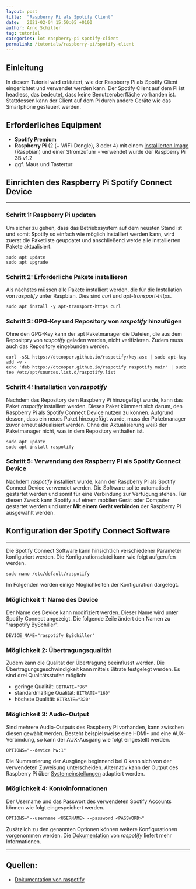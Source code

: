 ```yaml
---
layout: post
title:  "Raspberry Pi als Spotify Client"
date:   2021-02-04 15:50:05 +0100
author: Arno Schiller
tag: tutorial 
categories: iot raspberry-pi spotify-client 
permalink: /tutorials/raspberry-pi/spotify-client 
---
```


## Einleitung
In diesem Tutorial wird erläutert, wie der Raspberry Pi als Spotify Client eingerichtet und verwendet werden kann. Der Spotify Client auf dem Pi ist headless, das bedeutet, dass keine Benutzeroberfläche vorhanden ist. Stattdessen kann der Client auf dem Pi durch andere Geräte wie das Smartphone gesteuert werden. 

## Erforderliches Equipment 
- **Spotify Premium** 
- **Raspberry Pi** (2 (+ WiFi-Dongle), 3 oder 4) mit einem [installierten Image](https://www.raspberrypi.org/software/) (Raspbian) und einer Stromzufuhr - verwendet wurde der Raspberry Pi 3B v1.2 
- ggf. Maus und Tastertur

## Einrichten des Raspberry Pi Spotify Connect Device 
---
### Schritt 1: Raspberry Pi updaten
Um sicher zu gehen, dass das Betriebssystem auf dem neusten Stand ist und somit Spotify so einfach wie möglich installiert werden kann, wird zuerst die Paketliste geupdatet und anschließend werde alle installierten Pakete aktualisiert. 
```
sudo apt update
sudo apt upgrade
```

### Schritt 2: Erforderliche Pakete installieren 
Als nächstes müssen alle Pakete installiert werden, die für die Installation von *raspotify* unter Raspbian. Dies sind *curl* und  *apt-transport-https*. 
```
sudo apt install -y apt-transport-https curl
```

### Schritt 3: GPG-Key und Repository von *raspotify* hinzufügen
Ohne den GPG-Key kann der apt Paketmanager die Dateien, die aus dem Repositpry von *raspotify* geladen werden, nicht verifizieren. Zudem muss auch das Repository eingebunden werden.   
```
curl -sSL https://dtcooper.github.io/raspotify/key.asc | sudo apt-key add -v -
echo 'deb https://dtcooper.github.io/raspotify raspotify main' | sudo tee /etc/apt/sources.list.d/raspotify.list
```

### Schritt 4: Installation von *raspotify* 
Nachdem das Repository dem Raspberry Pi hinzugefügt wurde, kann das Paket *raspotify* installiert werden. Dieses Paket kümmert sich darum, den Raspberry Pi als Spotify Connect Device nutzen zu können.
Aufgrund dessen, dass ein neues Paket hinzugefügt wurde, muss der Paketmanager zuvor erneut aktualisiert werden. Ohne die Aktualisierung weiß der Paketmanager nicht, was in dem Repository enthalten ist. 
```
sudo apt update
sudo apt install raspotify
```

### Schritt 5: Verwendung des Raspberry Pi als Spotify Connect Device
Nachdem *raspotify* installiert wurde, kann der Raspberry Pi als Spotify Connect Device verwendet werden. Die Software sollte automatisch gestartet werden und somit für eine Verbindung zur Verfügung stehen. 
Für diesen Zweck kann Spotify auf einem mobilen Gerät oder Computer gestartet werden und unter **Mit einem Gerät verbinden** der Raspberry Pi ausgewählt werden. 

## Konfiguration der Spotify Connect Software 
---
Die Spotify Connect Software kann hinsichtlich verschiedener Parameter konfiguriert werden. Die Konfigurationsdatei kann wie folgt aufgerufen werden. 
```
sudo nano /etc/default/raspotify
```
Im Folgenden werden einige Möglichkeiten der Konfiguration dargelegt. 
### Möglichkeit 1: Name des Device
Der Name des Device kann modifiziert werden. Dieser Name wird unter Spotify Connect angezeigt. Die folgende Zeile ändert den Namen zu "raspotify BySchiller".  
```
DEVICE_NAME="raspotify BySchiller"
```

### Möglichkeit 2: Übertragungsqualität 
Zudem kann die Qualität der Übertragung beeinflusst werden. Die Übertragungsgeschwindigkeit kann mittels Bitrate festgelegt werden. Es sind drei Qualitätsstufen möglich:
- geringe Qualität: ```BITRATE="96"```
- standardmäßige Qualität: ```BITRATE="160"```
- höchste Qualität: ```BITRATE="320"```

### Möglichkeit 3: Audio-Output
Sind mehrere Audio-Outputs des Raspberry Pi vorhanden, kann zwischen diesen gewählt werden. Besteht beispielsweise eine HDMI- und eine AUX-Verbindung, so kann der AUX-Ausgang wie folgt eingestellt werden.  
```
OPTIONS="--device hw:1"
```
Die Nummerierung der Ausgänge beginnend bei 0 kann sich von der verwendeten Zuweisung unterscheiden. Alternativ kann der Output des Raspberry Pi über [Systemeinstellungen](https://www.raspberrypi.org/documentation/configuration/audio-config.md) adaptiert werden.

### Möglichkeit 4: Kontoinformationen
Der Username und das Passwort des verwendeten Spotify Accounts können wie folgt eingespeichert werden.
```
OPTIONS="--username <USERNAME> --password <PASSWORD>"
``` 


Zusätzlich zu den genannten Optionen können weitere Konfigurationen vorgenommen werden. Die [Dokumentation](https://dtcooper.github.io/raspotify/) von *raspotify* liefert mehr Informationen.


---
## Quellen:
- [Dokumentation von raspotify](https://dtcooper.github.io/raspotify/)